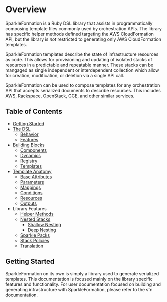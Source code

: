 # Overview

SparkleFormation is a Ruby DSL library that assists in programmatically
composing template files commonly used by orchestration APIs. The library
has specific helper methods defined targeting the AWS CloudFormation
API, but the library is _not_ restricted to generating only AWS CloudFormation
templates.

SparkleFormation templates describe the state of infrastructure resources
as code. This allows for provisioning and updating of isolated stacks of
resources in a predictable and repeatable manner. These stacks can be
mangaged as single independent or interdependent collection which allow
for creation, modification, or deletion via a single API call.

SparkleFormation can be used to compose templates for any orchestration
API that accepts serialized documents to describe resources. This includes
AWS, Rackspace, OpenStack, GCE, and other similar services.

## Table of Contents

- [Getting Started](#getting-started)
- [The DSL](sparkleformation-dsl.md)
  - [Behavior](sparkleformation-dsl.md#behavior)
  - [Features](sparkleformation-dsl.md#features)
- [Building Blocks](building-blocks.md)
  - [Components](building-blocks.md#components)
  - [Dynamics](building-blocks.md#dynamics)
  - [Registry](building-blocks.md#registry)
  - [Templates](building-blocks.md#templates)
- [Template Anatomy](anatomy.md)
  - [Base Attributes](anatomy.md#base-attributes)
  - [Parameters](anatomy.md#parameters)
  - [Mappings](anatomy.md#mappings)
  - [Conditions](anatomy.md#conditions)
  - [Resources](anatomy.md#resources)
  - [Outputs](anatomy.md#outputs)
- Library Features
  - [Helper Methods](helper-methods.md)
  - [Nested Stacks](nested-stacks.md)
    - [Shallow Nesting](nested-stacks.md#shallow-nesting)
    - [Deep Nesting](nested-stacks.md#deep-nesting)
  - [Sparkle Packs](sparkle-packs.md)
  - [Stack Policies](stack-policies.md)
  - [Translation](translation.md)

## Getting Started

SparkleFormation on its own is simply a library used to generate serialized
templates. This documentation is focused mainly on the library specific
features and functionality. For user documentation focused on building and
generating infrastructure with SparkleFormation, please refer to the
sfn documentation.